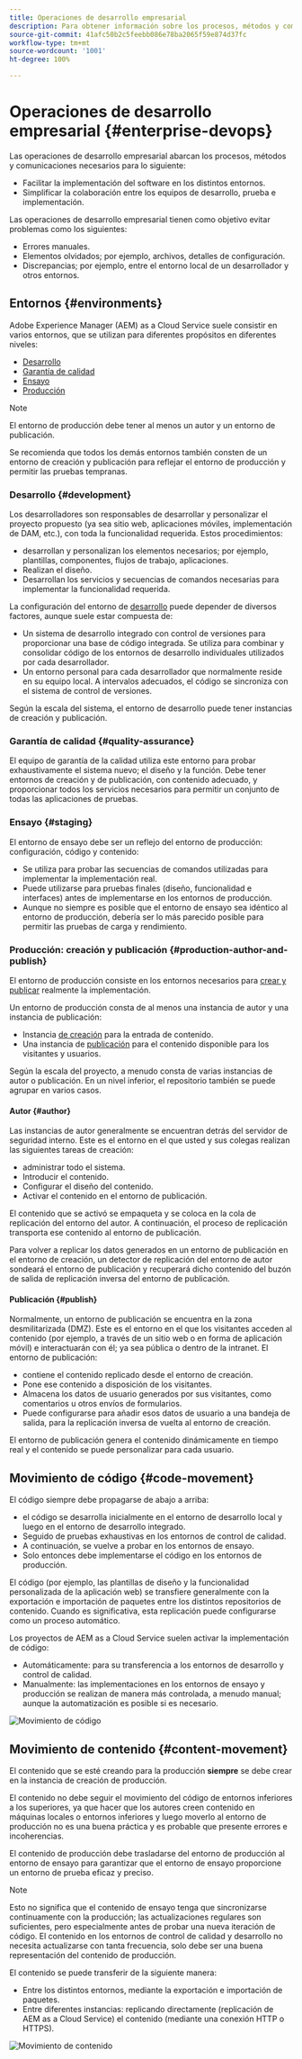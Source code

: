 ```yaml
---
title: Operaciones de desarrollo empresarial
description: Para obtener información sobre los procesos, métodos y comunicaciones necesarios para facilitar la implementación y simplificar la colaboración.
source-git-commit: 41afc50b2c5feebb086e78ba2065f59e874d37fc
workflow-type: tm+mt
source-wordcount: '1001'
ht-degree: 100%

---
```



# Operaciones de desarrollo empresarial {#enterprise-devops}

Las operaciones de desarrollo empresarial abarcan los procesos, métodos y comunicaciones necesarios para lo siguiente:

* Facilitar la implementación del software en los distintos entornos.
* Simplificar la colaboración entre los equipos de desarrollo, prueba e implementación.

Las operaciones de desarrollo empresarial tienen como objetivo evitar problemas como los siguientes:

* Errores manuales.
* Elementos olvidados; por ejemplo, archivos, detalles de configuración.
* Discrepancias; por ejemplo, entre el entorno local de un desarrollador y otros entornos.

## Entornos {#environments}

Adobe Experience Manager (AEM) as a Cloud Service suele consistir en varios entornos, que se utilizan para diferentes propósitos en diferentes niveles:

* [Desarrollo](#development)
* [Garantía de calidad](#quality-assurance)
* [Ensayo](#staging)
* [Producción](#production-author-and-publish)

>[!NOTE]
>
>El entorno de producción debe tener al menos un autor y un entorno de publicación.
>
>Se recomienda que todos los demás entornos también consten de un entorno de creación y publicación para reflejar el entorno de producción y permitir las pruebas tempranas.

### Desarrollo {#development}

Los desarrolladores son responsables de desarrollar y personalizar el proyecto propuesto (ya sea sitio web, aplicaciones móviles, implementación de DAM, etc.), con toda la funcionalidad requerida. Estos procedimientos:

* desarrollan y personalizan los elementos necesarios; por ejemplo, plantillas, componentes, flujos de trabajo, aplicaciones.
* Realizan el diseño.
* Desarrollan los servicios y secuencias de comandos necesarias para implementar la funcionalidad requerida.

La configuración del entorno de [desarrollo](/help/implementing/developing/introduction/development-guidelines.md) puede depender de diversos factores, aunque suele estar compuesta de:

* Un sistema de desarrollo integrado con control de versiones para proporcionar una base de código integrada. Se utiliza para combinar y consolidar código de los entornos de desarrollo individuales utilizados por cada desarrollador.
* Un entorno personal para cada desarrollador que normalmente reside en su equipo local. A intervalos adecuados, el código se sincroniza con el sistema de control de versiones.

Según la escala del sistema, el entorno de desarrollo puede tener instancias de creación y publicación.

### Garantía de calidad {#quality-assurance}

El equipo de garantía de la calidad utiliza este entorno para probar exhaustivamente el sistema nuevo; el diseño y la función. Debe tener entornos de creación y de publicación, con contenido adecuado, y proporcionar todos los servicios necesarios para permitir un conjunto de todas las aplicaciones de pruebas.

### Ensayo {#staging}

El entorno de ensayo debe ser un reflejo del entorno de producción: configuración, código y contenido:

* Se utiliza para probar las secuencias de comandos utilizadas para implementar la implementación real.
* Puede utilizarse para pruebas finales (diseño, funcionalidad e interfaces) antes de implementarse en los entornos de producción.
* Aunque no siempre es posible que el entorno de ensayo sea idéntico al entorno de producción, debería ser lo más parecido posible para permitir las pruebas de carga y rendimiento.

### Producción: creación y publicación {#production-author-and-publish}

El entorno de producción consiste en los entornos necesarios para [crear y publicar](/help/sites-cloud/authoring/getting-started/concepts.md) realmente la implementación.

Un entorno de producción consta de al menos una instancia de autor y una instancia de publicación:

* Instancia [de creación](#author) para la entrada de contenido.
* Una instancia de [publicación](#publish) para el contenido disponible para los visitantes y usuarios.

Según la escala del proyecto, a menudo consta de varias instancias de autor o publicación. En un nivel inferior, el repositorio también se puede agrupar en varios casos.

#### Autor {#author}

Las instancias de autor generalmente se encuentran detrás del servidor de seguridad interno. Este es el entorno en el que usted y sus colegas realizan las siguientes tareas de creación:

* administrar todo el sistema.
* Introducir el contenido.
* Configurar el diseño del contenido.
* Activar el contenido en el entorno de publicación.

El contenido que se activó se empaqueta y se coloca en la cola de replicación del entorno del autor. A continuación, el proceso de replicación transporta ese contenido al entorno de publicación.

Para volver a replicar los datos generados en un entorno de publicación en el entorno de creación, un detector de replicación del entorno de autor sondeará el entorno de publicación y recuperará dicho contenido del buzón de salida de replicación inversa del entorno de publicación.

#### Publicación {#publish}

Normalmente, un entorno de publicación se encuentra en la zona desmilitarizada (DMZ). Este es el entorno en el que los visitantes acceden al contenido (por ejemplo, a través de un sitio web o en forma de aplicación móvil) e interactuarán con él; ya sea pública o dentro de la intranet. El entorno de publicación:

* contiene el contenido replicado desde el entorno de creación.
* Pone ese contenido a disposición de los visitantes.
* Almacena los datos de usuario generados por sus visitantes, como comentarios u otros envíos de formularios.
* Puede configurarse para añadir esos datos de usuario a una bandeja de salida, para la replicación inversa de vuelta al entorno de creación.

El entorno de publicación genera el contenido dinámicamente en tiempo real y el contenido se puede personalizar para cada usuario.

## Movimiento de código {#code-movement}

El código siempre debe propagarse de abajo a arriba:

* el código se desarrolla inicialmente en el entorno de desarrollo local y luego en el entorno de desarrollo integrado.
* Seguido de pruebas exhaustivas en los entornos de control de calidad.
* A continuación, se vuelve a probar en los entornos de ensayo.
* Solo entonces debe implementarse el código en los entornos de producción.

El código (por ejemplo, las plantillas de diseño y la funcionalidad personalizada de la aplicación web) se transfiere generalmente con la exportación e importación de paquetes entre los distintos repositorios de contenido. Cuando es significativa, esta replicación puede configurarse como un proceso automático.

Los proyectos de AEM as a Cloud Service suelen activar la implementación de código:

* Automáticamente: para su transferencia a los entornos de desarrollo y control de calidad.
* Manualmente: las implementaciones en los entornos de ensayo y producción se realizan de manera más controlada, a menudo manual; aunque la automatización es posible si es necesario.

![Movimiento de código](assets/code-movement.png)

## Movimiento de contenido  {#content-movement}

El contenido que se esté creando para la producción **siempre** se debe crear en la instancia de creación de producción.

El contenido no debe seguir el movimiento del código de entornos inferiores a los superiores, ya que hacer que los autores creen contenido en máquinas locales o entornos inferiores y luego moverlo al entorno de producción no es una buena práctica y es probable que presente errores e incoherencias.

El contenido de producción debe trasladarse del entorno de producción al entorno de ensayo para garantizar que el entorno de ensayo proporcione un entorno de prueba eficaz y preciso.

>[!NOTE]
>
>Esto no significa que el contenido de ensayo tenga que sincronizarse continuamente con la producción; las actualizaciones regulares son suficientes, pero especialmente antes de probar una nueva iteración de código. El contenido en los entornos de control de calidad y desarrollo no necesita actualizarse con tanta frecuencia, solo debe ser una buena representación del contenido de producción.

El contenido se puede transferir de la siguiente manera:

* Entre los distintos entornos, mediante la exportación e importación de paquetes.
* Entre diferentes instancias: replicando directamente (replicación de AEM as a Cloud Service) el contenido (mediante una conexión HTTP o HTTPS).

![Movimiento de contenido ](assets/content-movement.png)